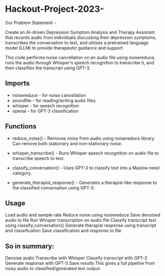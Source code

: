 # Hackout-Project-2023-

Our Problem Statement -

Create an AI-driven Depression Symptom Analysis and Therapy Assistant that records audio from individuals discussing their depression symptoms, transcribes the conversation to text, and utilizes a pretrained language model (LLM) to provide therapeutic guidance and support.

This code performs noise cancellation on an audio file using noisereduce, runs the audio through Whisper's speech recognition to transcribe it, and then classifies the transcript using GPT-3.

## Imports
- noisereduce - for noise cancellation
- soundfile - for reading/writing audio files
- whisper - for speech recognition
- openai - for GPT-3 classification

## Functions
- reduce_noise() - Removes noise from audio using noisereduce library. Can remove both stationary and non-stationary noise.

- whisper_transcribe() - Runs Whisper speech recognition on audio file to transcribe speech to text.

- classify_conversation() - Uses GPT-3 to classify text into a Maslow need category.

- generate_therapist_response() - Generates a therapist-like response to the classified conversation using GPT-3.

## Usage
Load audio and sample rate
Reduce noise using noisereduce
Save denoised audio to file
Run Whisper transcription on audio file
Classify transcript text using classify_conversation()
Generate therapist response using transcript and classification
Save classification and response to file

## So in summary:

Denoise audio
Transcribe with Whisper
Classify transcript with GPT-3
Generate response with GPT-3
Save results
This gives a full pipeline from noisy audio to classified/generated text output.
